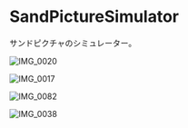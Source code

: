 # SandPictureSimulator

サンドピクチャのシミュレーター｡

![IMG_0020](https://user-images.githubusercontent.com/41374250/183249357-15b4eaa2-d676-4743-aa2b-b0eb121a6eed.JPG)

![IMG_0017](https://user-images.githubusercontent.com/41374250/183249355-5492236b-2057-4325-8897-f67bba9e7c5e.JPG)

![IMG_0082](https://user-images.githubusercontent.com/41374250/183249360-b00ee337-20b2-44a4-a352-b5bea0142d65.JPG)

![IMG_0038](https://user-images.githubusercontent.com/41374250/183249378-f4193a83-9bca-4927-820f-8a7180d6b947.JPG)
